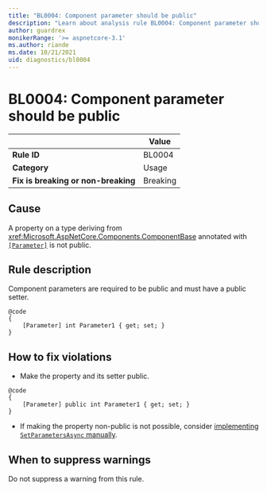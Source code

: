 ```yaml
---
title: "BL0004: Component parameter should be public"
description: "Learn about analysis rule BL0004: Component parameter should be public"
author: guardrex
monikerRange: '>= aspnetcore-3.1'
ms.author: riande
ms.date: 10/21/2021
uid: diagnostics/bl0004
---
```

# BL0004: Component parameter should be public

|                                     | Value    |
| -                                   | -        |
| **Rule ID**                         | BL0004   |
| **Category**                        | Usage    |
| **Fix is breaking or non-breaking** | Breaking |

## Cause

A property on a type deriving from <xref:Microsoft.AspNetCore.Components.ComponentBase> annotated with [`[Parameter]`](xref:Microsoft.AspNetCore.Components.ParameterAttribute) is not public.

## Rule description

Component parameters are required to be public and must have a public setter.

```razor
@code
{
    [Parameter] int Parameter1 { get; set; }
}
```

## How to fix violations

* Make the property and its setter public.

```razor
@code
{
    [Parameter] public int Parameter1 { get; set; }
}
```

* If making the property non-public is not possible, consider [implementing `SetParametersAsync` manually](xref:blazor/performance#implement-setparametersasync-manually).

## When to suppress warnings

Do not suppress a warning from this rule.
